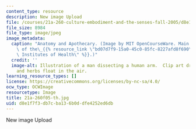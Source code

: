 ```yaml
---
content_type: resource
description: New image Upload
file: /courses/21a-260-culture-embodiment-and-the-senses-fall-2005/d8e1f7f3db7cba136b0ddfe4252ed6db_21a-260f05-th.jpg
file_size: 8984
file_type: image/jpeg
image_metadata:
  caption: "Anatomy and Apothecary. (Image by MIT OpenCourseWare. Main image courtesy\
    \ of the\_{{% resource_link \"bd07d7f9-15a0-45c0-85fc-8227afd8f690\" \"National\
    \ Institutes of Health\" %}}.)"
  credit: ''
  image-alt: Illustration of a man dissecting a human arm.  Clip art drug bottles
    and herbs float in the air.
learning_resource_types: []
license: https://creativecommons.org/licenses/by-nc-sa/4.0/
ocw_type: OCWImage
resourcetype: Image
title: 21a-260f05-th.jpg
uid: d8e1f7f3-db7c-ba13-6b0d-dfe4252ed6db
---
```

New image Upload
